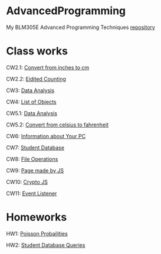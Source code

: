 # AdvancedProgramming

My BLM305E Advanced Programming Techniques [repository](https://github.com/moaazgab/AdvancedProgramming)

# Class works

CW2.1: [Convert from inches to cm](https://moaazgab.github.io/AdvancedProgramming/ClassWork/CW2/ConvertFromtoInc.html)

CW2.2: [Eidited Counting](https://moaazgab.github.io/AdvancedProgramming/ClassWork/CW2/Eidited%20Counting.html)

CW3: [Data Analysis](https://moaazgab.github.io/AdvancedProgramming/ClassWork/CW3/chap4.html)

CW4: [List of Objects](https://moaazgab.github.io/AdvancedProgramming/ClassWork/CW4/ObjectList.html)

CW5.1: [Data Analysis](https://moaazgab.github.io/AdvancedProgramming/ClassWork/CW5/chap4.html)

CW5.2: [Convert from celsius to fahrenheit](https://moaazgab.github.io/AdvancedProgramming/ClassWork/CW5/ConvertFromFahrenheitToCelsius.html)

CW6: [Information about Your PC](https://moaazgab.github.io/AdvancedProgramming/ClassWork/CW6/CW6.html)

CW7: [Student Database](https://moaazgab.github.io/AdvancedProgramming/ClassWork/CW7/Students.html)

CW8: [File Operations](https://moaazgab.github.io/AdvancedProgramming/ClassWork/CW8/Files%20Operations.html)

CW9: [Page made by JS](https://moaazgab.github.io/AdvancedProgramming/ClassWork/CW9/html_page_made_by_js.html)

CW10: [Crypto JS](https://moaazgab.github.io/AdvancedProgramming/ClassWork/CW10/CryptoJS.html)

CW11: [Event Listener](https://moaazgab.github.io/AdvancedProgramming/ClassWork/CW11/EventListner.html)

# Homeworks

HW1: [Poisson Probailities](https://moaazgab.github.io/AdvancedProgramming/HomeWork/HW1/Poisson%20Probailities.html)

HW2: [Student Database Queries](https://moaazgab.github.io/AdvancedProgramming/HomeWork/HW2/Database%20and%20timing.html)
